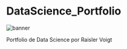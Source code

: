 # DataScience_Portfolio

![banner](https://imgur.com/ZSx9vLE)

Portfolio de Data Science por Raisler Voigt
